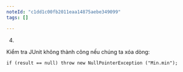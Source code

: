 ```yaml
---
noteId: "c1dd1c00fb2011eaa14875aebe349099"
tags: []

---
```


4.
Kiểm tra JUnit không thành công nếu chúng ta xóa dòng:
```
if (result == null) throw new NullPointerException ("Min.min");
